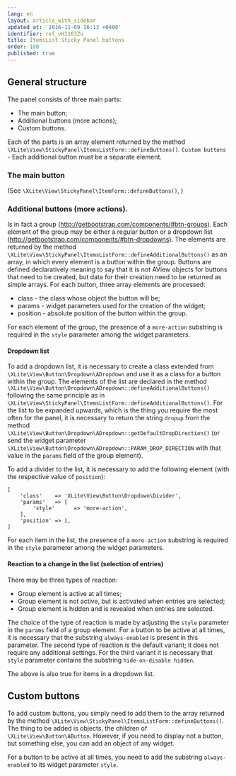 ```yaml
---
lang: en
layout: article_with_sidebar
updated_at: '2016-11-09 16:13 +0400'
identifier: ref_vHI163Zu
title: ItemsList Sticky Panel buttons
order: 100
published: true
---
```

## General structure

The panel consists of three main parts:
- The main button;
- Additional buttons (more actions);
- Custom buttons.

Each of the parts is an array element returned by the method `\XLite\View\StickyPanel\ItemsListForm::defineButtons()`. `Custom buttons` - Each additional button must be a separate element.  

### The main button

(See `\XLite\View\StickyPanel\ItemForm::defineButtons()`, )

### Additional buttons (more actions).

Is in fact a group (http://getbootstrap.com/components/#btn-groups). Each element of the group may be either a regular button or a dropdown list (http://getbootstrap.com/components/#btn-dropdowns). The elements are returned by the method `\XLite\View\StickyPanel\ItemsListForm::defineAdditionalButtons()` as an array, in  which every element is a button within the group. Buttons are defined declaratively meaning to say that it is not AView objects for buttons that need to be created, but data for their creation need to be returned as simple arrays. For each button, three array elements are processed:

- class - the class whose object the button will be;
- params - widget parameters used for the creation of the widget;
- position - absolute position of the button within the group.

For each element of the group, the presence of a `more-action` substring is required in the `style` parameter among the widget parameters.

#### Dropdown list

To add a dropdown list, it is necessary to create a class extended from `\XLite\View\Button\Dropdown\ADropdown` and use it as a class for a button within the group. The elements of the list are declared in the method `\XLite\View\Button\Dropdown\ADropdown::defineAdditionalButtons()` following the same principle as in `\XLite\View\StickyPanel\ItemsListForm::defineAdditionalButtons()`. For the list to be expanded upwards, which is the thing you require the most often for the panel, it is necessary to return the string `dropup` from the method `\XLite\View\Button\Dropdown\ADropdown::getDefaultDropDirection()` (or send the widget parameter `\XLite\View\Button\Dropdown\ADropdown::PARAM_DROP_DIRECTION` with that value in the `params` field of the group element).

To add a divider to the list, it is necessary to add the following element (with the respective value of `position`):

```
[
    'class'    => 'XLite\View\Button\Dropdown\Divider',
    'params'   => [
        'style'      => 'more-action',
    ],
    'position' => 1,
]
```

For each item in the list, the presence of a `more-action` substring is required in the `style` parameter among the widget parameters.


#### Reaction to a change in the list (selection of entries)

There may be three types of reaction:

- Group element is active at all times;
- Group element is not active, but is activated when entries are selected;
- Group element is hidden and is revealed when entries are selected.

The choice of the type of reaction is made by adjusting the `style` parameter in the `params` field of a group element. For a button to be active at all times, it is necessary that the substring `always-enabled` is present in this parameter. The second type of reaction is the default variant; it does not require any additional settings. For the third variant it is necessary that `style` parameter contains the substring `hide-on-disable hidden`.

The above is also true for items in a dropdown list.

## Custom buttons

To add custom buttons, you simply need to add them to the array returned by the method `\XLite\View\StickyPanel\ItemsListForm::defineButtons()`. The thing to be added is objects, the children of `\XLite\View\Button\AButton`. However, if you need to display not a button, but something else, you can add an object of any widget.

For a button to be active at all times, you need to add the substring `always-enabled` to its widget parameter `style`.
